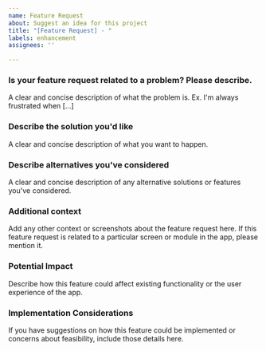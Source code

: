 ```yaml
---
name: Feature Request
about: Suggest an idea for this project
title: "[Feature Request] - "
labels: enhancement
assignees: ''

---
```


### Is your feature request related to a problem? Please describe.
A clear and concise description of what the problem is. Ex. I'm always frustrated when [...]

### Describe the solution you'd like
A clear and concise description of what you want to happen.

### Describe alternatives you've considered
A clear and concise description of any alternative solutions or features you've considered.

### Additional context
Add any other context or screenshots about the feature request here. If this feature request is related to a particular screen or module in the app, please mention it.

### Potential Impact
Describe how this feature could affect existing functionality or the user experience of the app.

### Implementation Considerations
If you have suggestions on how this feature could be implemented or concerns about feasibility, include those details here.

